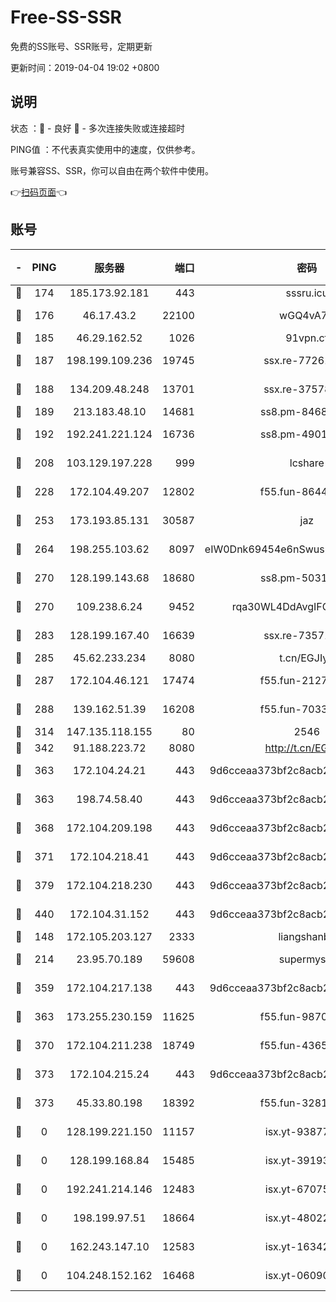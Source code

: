 # Free-SS-SSR

免费的SS账号、SSR账号，定期更新

更新时间：2019-04-04 19:02 +0800

## 说明

状态     ：🙂 - 良好 🙁 - 多次连接失败或连接超时

PING值   ：不代表真实使用中的速度，仅供参考。

账号兼容SS、SSR，你可以自由在两个软件中使用。

👉[扫码页面](https://liesauer.github.io/Free-SS-SSR/)👈

## 账号

|-|PING|服务器|端口|密码|加密方式|区域|
|:----:|:----:|:-----:|-----:|:----:|:----:|:----:|
|🙂|174|185.173.92.181|443|sssru.icu|rc4-md5|RU|
|🙂|176|46.17.43.2|22100|wGQ4vA7D|aes-256-gcm|RU|
|🙂|185|46.29.162.52|1026|91vpn.cf|rc4-md5|RU|
|🙂|187|198.199.109.236|19745|ssx.re-77261514|aes-256-cfb|US|
|🙂|188|134.209.48.248|13701|ssx.re-37578120|aes-256-cfb|US|
|🙂|189|213.183.48.10|14681|ss8.pm-84686175|rc4-md5|RU|
|🙂|192|192.241.221.124|16736|ss8.pm-49014523|aes-256-cfb|US|
|🙂|208|103.129.197.228|999|lcshare|aes-256-cfb|US|
|🙂|228|172.104.49.207|12802|f55.fun-86447449|aes-256-cfb|SG|
|🙂|253|173.193.85.131|30587|jaz|aes-256-cfb|US|
|🙂|264|198.255.103.62|8097|eIW0Dnk69454e6nSwuspv9DmS201tQ0D|aes-256-cfb|US|
|🙂|270|128.199.143.68|18680|ss8.pm-50313855|aes-256-cfb|SG|
|🙂|270|109.238.6.24|9452|rqa30WL4DdAvgIFG6Fs3znzTa|aes-256-cfb|FR|
|🙂|283|128.199.167.40|16639|ssx.re-73571746|aes-256-cfb|SG|
|🙂|285|45.62.233.234|8080|t.cn/EGJIyrl|rc4-md5|CA|
|🙂|287|172.104.46.121|17474|f55.fun-21276009|aes-256-cfb|SG|
|🙂|288|139.162.51.39|16208|f55.fun-70332829|aes-256-cfb|SG|
|🙂|314|147.135.118.155|80|2546|chacha20|US|
|🙂|342|91.188.223.72|8080|http://t.cn/EGJIyrl|rc4-md5|RU|
|🙂|363|172.104.24.21|443|9d6cceaa373bf2c8acb22e60b6a58be6|aes-256-cfb|US|
|🙂|363|198.74.58.40|443|9d6cceaa373bf2c8acb22e60b6a58be6|aes-256-cfb|US|
|🙂|368|172.104.209.198|443|9d6cceaa373bf2c8acb22e60b6a58be6|aes-256-cfb|US|
|🙂|371|172.104.218.41|443|9d6cceaa373bf2c8acb22e60b6a58be6|aes-256-cfb|US|
|🙂|379|172.104.218.230|443|9d6cceaa373bf2c8acb22e60b6a58be6|aes-256-cfb|US|
|🙂|440|172.104.31.152|443|9d6cceaa373bf2c8acb22e60b6a58be6|aes-256-cfb|US|
|🙂|148|172.105.203.127|2333|liangshanbo|chacha20|JP|
|🙂|214|23.95.70.189|59608|supermyssr|chacha20-ietf|US|
|🙂|359|172.104.217.138|443|9d6cceaa373bf2c8acb22e60b6a58be6|aes-256-cfb|US|
|🙁|363|173.255.230.159|11625|f55.fun-98708140|aes-256-cfb|US|
|🙁|370|172.104.211.238|18749|f55.fun-43653563|aes-256-cfb|US|
|🙁|373|172.104.215.24|443|9d6cceaa373bf2c8acb22e60b6a58be6|aes-256-cfb|US|
|🙁|373|45.33.80.198|18392|f55.fun-32811523|aes-256-cfb|US|
|🙁|0|128.199.221.150|11157|isx.yt-93877597|aes-256-cfb|SG|
|🙁|0|128.199.168.84|15485|isx.yt-39193066|aes-256-cfb|SG|
|🙁|0|192.241.214.146|12483|isx.yt-67075199|aes-256-cfb|US|
|🙁|0|198.199.97.51|18664|isx.yt-48022284|aes-256-cfb|US|
|🙁|0|162.243.147.10|12583|isx.yt-16342865|aes-256-cfb|US|
|🙁|0|104.248.152.162|16468|isx.yt-06090221|aes-256-cfb|SG|
